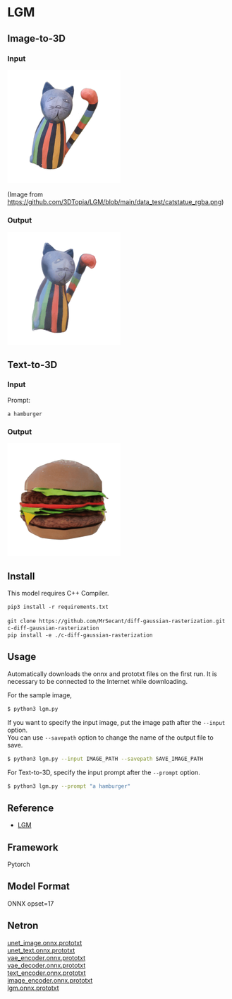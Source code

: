 # LGM

## Image-to-3D
### Input
![Input](catstatue_rgba.png)

(Image from https://github.com/3DTopia/LGM/blob/main/data_test/catstatue_rgba.png)

### Output
![Output](output.gif)

## Text-to-3D
### Input
Prompt:
```
a hamburger
```

### Output
![Output](hamburger.gif)

## Install
This model requires C++ Compiler.
```
pip3 install -r requirements.txt

git clone https://github.com/MrSecant/diff-gaussian-rasterization.git c-diff-gaussian-rasterization
pip install -e ./c-diff-gaussian-rasterization
```

## Usage
Automatically downloads the onnx and prototxt files on the first run.
It is necessary to be connected to the Internet while downloading.

For the sample image,
``` bash
$ python3 lgm.py
```

If you want to specify the input image, put the image path after the `--input` option.  
You can use `--savepath` option to change the name of the output file to save.
```bash
$ python3 lgm.py --input IMAGE_PATH --savepath SAVE_IMAGE_PATH
```

For Text-to-3D, specify the input prompt after the `--prompt` option.
``` bash
$ python3 lgm.py --prompt "a hamburger"
```

## Reference

- [LGM](https://github.com/3DTopia/LGM)

## Framework

Pytorch

## Model Format

ONNX opset=17

## Netron

[unet_image.onnx.prototxt](https://netron.app/?url=https://storage.googleapis.com/ailia-models/lgm/unet_image.onnx.prototxt)  
[unet_text.onnx.prototxt](https://netron.app/?url=https://storage.googleapis.com/ailia-models/lgm/unet_text.onnx.prototxt)  
[vae_encoder.onnx.prototxt](https://netron.app/?url=https://storage.googleapis.com/ailia-models/lgm/vae_encoder.onnx.prototxt)  
[vae_decoder.onnx.prototxt](https://netron.app/?url=https://storage.googleapis.com/ailia-models/lgm/vae_decoder.onnx.prototxt)  
[text_encoder.onnx.prototxt](https://netron.app/?url=https://storage.googleapis.com/ailia-models/lgm/text_encoder.onnx.prototxt)  
[image_encoder.onnx.prototxt](https://netron.app/?url=https://storage.googleapis.com/ailia-models/lgm/image_encoder.onnx.prototxt)  
[lgm.onnx.prototxt](https://netron.app/?url=https://storage.googleapis.com/ailia-models/lgm/lgm.onnx.prototxt)  

